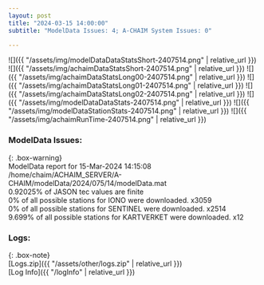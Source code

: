 ```yaml
---
layout: post
title: "2024-03-15 14:00:00"
subtitle: "ModelData Issues: 4; A-CHAIM System Issues: 0"

---
```


![]({{ "/assets/img/modelDataDataStatsShort-2407514.png" | relative_url }})
![]({{ "/assets/img/achaimDataStatsShort-2407514.png" | relative_url }})
![]({{ "/assets/img/achaimDataStatsLong00-2407514.png" | relative_url }})
![]({{ "/assets/img/achaimDataStatsLong01-2407514.png" | relative_url }})
![]({{ "/assets/img/achaimDataStatsLong02-2407514.png" | relative_url }})
![]({{ "/assets/img/modelDataDataStats-2407514.png" | relative_url }})
![]({{ "/assets/img/modelDataStationStats-2407514.png" | relative_url }})
![]({{ "/assets/img/achaimRunTime-2407514.png" | relative_url }})


### ModelData Issues:  
  
{: .box-warning}  
 ModelData report for 15-Mar-2024 14:15:08   
 /home/chaim/ACHAIM_SERVER/A-CHAIM/modelData/2024/075/14/modelData.mat   
 0.92025% of JASON tec values are finite   
 0% of all possible stations for IONO were downloaded. x3059   
 0% of all possible stations for SENTINEL were downloaded. x2514   
 9.699% of all possible stations for KARTVERKET were downloaded. x12   
  


### Logs:  
  
{: .box-note}  
[Logs.zip]({{ "/assets/other/logs.zip" | relative_url }})  
[Log Info]({{ "/logInfo" | relative_url }})  
